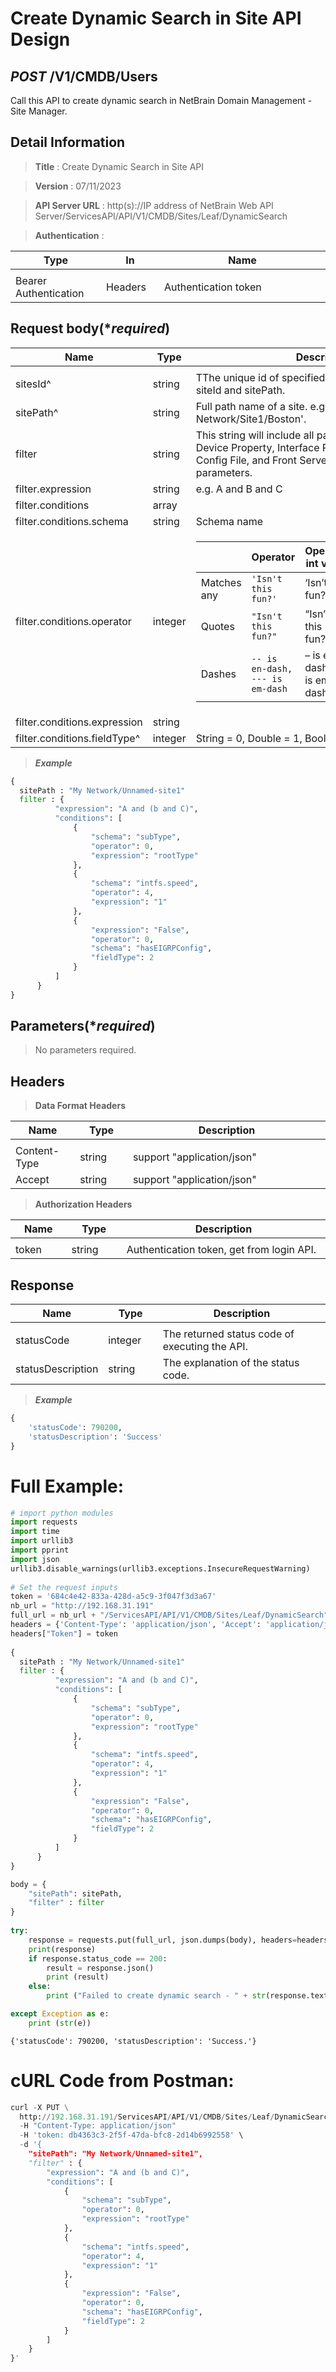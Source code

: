 # Create Dynamic Search in Site API Design
 
## ***POST*** /V1/CMDB/Users
Call this API to create dynamic search in NetBrain Domain Management - Site Manager.
 
## Detail Information
 
> **Title** : Create Dynamic Search in Site API<br>
 
> **Version** : 07/11/2023
 
> **API Server URL** : http(s)://IP address of NetBrain Web API Server/ServicesAPI/API/V1/CMDB/Sites/Leaf/DynamicSearch
 
> **Authentication** :
 
|**Type**|**In**|**Name**|
|------|------|------|
|<img width=100/>|<img width=100/>|<img width=500/>|
|Bearer Authentication| Headers | Authentication token |

## Request body(****required***)
 
|**Name**|**Type**|**Description**|
|------|------|------|
|<img width=100/>|<img width=100/>|<img width=500/>|
| sitesId^ | string | TThe unique id of specified site. Need either or of siteId and sitePath. |
| sitePath^ | string | Full path name of a site. e.g. 'My Network/Site1/Boston'. |
| filter | string | This string will include all parameters selected such as Device Property, Interface Property, Module Property, Config File, and Front Server, and their respective parameters. |
| filter.expression | string | e.g. A and B and C |
| filter.conditions | array | |
| filter.conditions.schema | string | Schema name  |
| filter.conditions.operator | integer |<table>  <thead>  <tr>  <th></th>  <th>Operator</th>  <th>Operator int value</th>  <th>Schema Type</th>  <th>Schema</th>  </tr>  </thead>  <tbody>  <tr>  <td>Matches any</td>  <td><code>'Isn't this fun?'</code></td>  <td>‘Isn’t this fun?’</td>  </tr>  <tr>  <td>Quotes</td>  <td><code>"Isn't this fun?"</code></td>  <td>“Isn’t this fun?”</td>  </tr>  <tr>  <td>Dashes</td>  <td><code>-- is en-dash, --- is em-dash</code></td>  <td>– is en-dash, — is em-dash</td>  </tr>  </tbody>  </table>      |
| filter.conditions.expression | string | |
| filter.conditions.fieldType^ | integer | String = 0, Double = 1, Boolean = 2, |



> ***Example***
 
 
```python
{
  sitePath : "My Network/Unnamed-site1"
  filter : {
          "expression": "A and (b and C)",
          "conditions": [
              {
                  "schema": "subType",
                  "operator": 0,
                  "expression": "rootType"
              },
              {
                  "schema": "intfs.speed",
                  "operator": 4,
                  "expression": "1"
              },
              {
                  "expression": "False",
                  "operator": 0,
                  "schema": "hasEIGRPConfig",
                  "fieldType": 2
              }
          ]
      }
}
```
 
## Parameters(****required***)
 
>No parameters required.
 
## Headers
 
> **Data Format Headers**
 
|**Name**|**Type**|**Description**|
|------|------|------|
|<img width=100/>|<img width=100/>|<img width=500/>|
| Content-Type | string  | support "application/json" |
| Accept | string  | support "application/json" |
 
> **Authorization Headers**
 
|**Name**|**Type**|**Description**|
|------|------|------|
|<img width=100/>|<img width=100/>|<img width=500/>|
| token | string  | Authentication token, get from login API. |
 
## Response
 
|**Name**|**Type**|**Description**|
|------|------|------|
|<img width=100/>|<img width=100/>|<img width=500/>|
| statusCode | integer | The returned status code of executing the API. |
| statusDescription | string | The explanation of the status code. |
 
> ***Example***
 
 
```python
{
    'statusCode': 790200,
    'statusDescription': 'Success'
}
```
 
# Full Example:
 
 
```python
# import python modules
import requests
import time
import urllib3
import pprint
import json
urllib3.disable_warnings(urllib3.exceptions.InsecureRequestWarning)
 
# Set the request inputs
token = '684c4e42-833a-428d-a5c9-3f047f3d3a67'
nb_url = "http://192.168.31.191"
full_url = nb_url + "/ServicesAPI/API/V1/CMDB/Sites/Leaf/DynamicSearch"
headers = {'Content-Type': 'application/json', 'Accept': 'application/json'}
headers["Token"] = token
 
{
  sitePath : "My Network/Unnamed-site1"
  filter : {
          "expression": "A and (b and C)",
          "conditions": [
              {
                  "schema": "subType",
                  "operator": 0,
                  "expression": "rootType"
              },
              {
                  "schema": "intfs.speed",
                  "operator": 4,
                  "expression": "1"
              },
              {
                  "expression": "False",
                  "operator": 0,
                  "schema": "hasEIGRPConfig",
                  "fieldType": 2
              }
          ]
      }
}

body = {
    "sitePath": sitePath,
    "filter" : filter
}
 
try:
    response = requests.put(full_url, json.dumps(body), headers=headers, verify=False)
    print(response)
    if response.status_code == 200:
        result = response.json()
        print (result)
    else:
        print ("Failed to create dynamic search - " + str(response.text))

except Exception as e:
    print (str(e)) 

```
 
    {'statusCode': 790200, 'statusDescription': 'Success.'}
     
 
# cURL Code from Postman:
 
 
```python
curl -X PUT \
  http://192.168.31.191/ServicesAPI/API/V1/CMDB/Sites/Leaf/DynamicSearch \
  -H "Content-Type: application/json"
  -H 'token: db4363c3-2f5f-47da-bfc8-2d14b6992558' \
  -d '{
    "sitePath": "My Network/Unnamed-site1",
    "filter" : {
        "expression": "A and (b and C)",
        "conditions": [
            {
                "schema": "subType",
                "operator": 0,
                "expression": "rootType"
            },
            {
                "schema": "intfs.speed",
                "operator": 4,
                "expression": "1"
            },
            {
                "expression": "False",
                "operator": 0,
                "schema": "hasEIGRPConfig",
                "fieldType": 2
            }
        ]
    }
}'
```